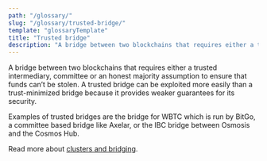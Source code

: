 ```yaml
---
path: "/glossary/"
slug: "/glossary/trusted-bridge/"
template: "glossaryTemplate"
title: "Trusted bridge"
description: "A bridge between two blockchains that requires either a trusted intermediary, committee, or an honest majority assumption to ensure that funds can’t be stolen."
---
```


A bridge between two blockchains that requires either a trusted intermediary, committee or an honest majority assumption to ensure that funds can’t be stolen. A trusted bridge can be exploited more easily than a trust-minimized bridge because it provides weaker guarantees for its security.

Examples of trusted bridges are the bridge for WBTC which is run by BitGo, a committee based bridge like Axelar, or the IBC bridge between Osmosis and the Cosmos Hub.

Read more about [clusters and bridging](https://blog.celestia.org/clusters/).